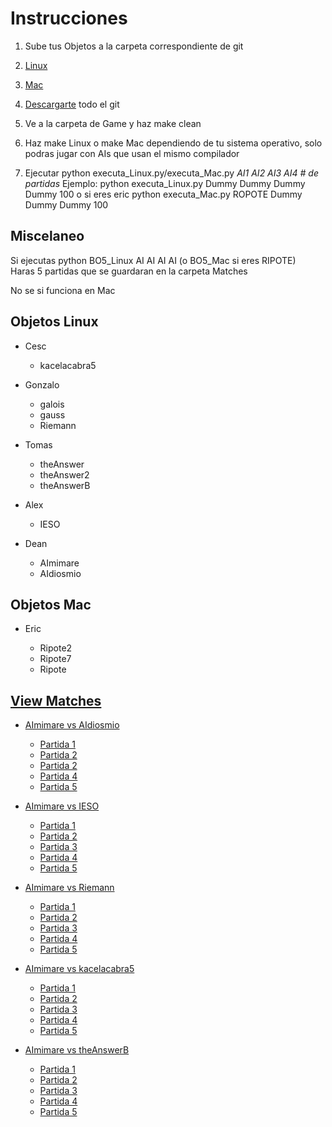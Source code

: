# Instrucciones

1. Sube tus Objetos a la carpeta correspondiente de git

  1. [Linux](https://github.com/deanamic/SECTA/tree/master/Objects/Linux)
  2. [Mac](https://github.com/deanamic/SECTA/tree/master/Objects/Mac)

2. [Descargarte](https://github.com/deanamic/SECTA/archive/master.zip) todo el git

3. Ve a la carpeta de Game y haz make clean
4. Haz make Linux o make Mac dependiendo de tu sistema operativo, solo podras jugar con AIs que usan el mismo compilador
5. Ejecutar python executa_Linux.py/executa_Mac.py _AI1 AI2 AI3 AI4 # de partidas_ Ejemplo: python executa_Linux.py Dummy Dummy Dummy Dummy 100
   o si eres eric python executa_Mac.py ROPOTE Dummy Dummy Dummy 100

## Miscelaneo

Si ejecutas python BO5_Linux AI AI AI AI (o BO5_Mac si eres RIPOTE)<br>
Haras 5 partidas que se guardaran en la carpeta Matches

No se si funciona en Mac

## Objetos Linux

- Cesc

  - kacelacabra5

- Gonzalo

  - galois
  - gauss
  - Riemann

- Tomas

  - theAnswer
  - theAnswer2
  - theAnswerB

- Alex

  - IESO

- Dean

  - AImimare
  - AIdiosmio

## Objetos Mac

- Eric

  - Ripote2
  - Ripote7
  - Ripote

## [View Matches](https://deanamic.github.io/SECTA/viewer.html)

- [AImimare vs AIdiosmio](https://github.com/deanamic/SECTA/tree/master/Game/Matches/Match%20AImimare%20vs%20AIdiosmio%20vs%20AImimare%20vs%20AIdiosmio%20%2004.12.2016%2017:50)

  - [Partida 1](https://deanamic.github.io/SECTA/viewer.html?game=https://raw.githubusercontent.com/deanamic/SECTA/master/Game/Matches/Match%20AImimare%20vs%20AIdiosmio%20vs%20AImimare%20vs%20AIdiosmio%20%2004.12.2016%2017%3A50/Match%20Number0.res?token=AQ_cjYH_-RFQfhYWIxH7W4aJ-U4LijT-ks5YTdTowA%3D%3D)  
  - [Partida 2](https://deanamic.github.io/SECTA/viewer.html?game=https://raw.githubusercontent.com/deanamic/SECTA/master/Game/Matches/Match%20AImimare%20vs%20AIdiosmio%20vs%20AImimare%20vs%20AIdiosmio%20%2004.12.2016%2017%3A50/Match%20Number1.res?token=AQ_cjfshhmt4CmKO0pXcu7cW34OSrjEtks5YTdSpwA%3D%3D)
  - [Partida 2](https://deanamic.github.io/SECTA/viewer.html?game=https://raw.githubusercontent.com/deanamic/SECTA/master/Game/Matches/Match%20AImimare%20vs%20AIdiosmio%20vs%20AImimare%20vs%20AIdiosmio%20%2004.12.2016%2017%3A50/Match%20Number2.res?token=AQ_cjbzPR8ooxpq_2iRBBJYoMKgs_j6Uks5YTdUBwA%3D%3D)
  - [Partida 4](https://deanamic.github.io/SECTA/viewer.html?game=https://raw.githubusercontent.com/deanamic/SECTA/master/Game/Matches/Match%20AImimare%20vs%20AIdiosmio%20vs%20AImimare%20vs%20AIdiosmio%20%2004.12.2016%2017%3A50/Match%20Number3.res?token=AQ_cjV90cQPw77Ox5ODEE2X4J5tA_qgQks5YTdUXwA%3D%3D)  
  - [Partida 5](https://deanamic.github.io/SECTA/viewer.html?game=https://github.com/deanamic/SECTA/blob/master/Game/Matches/Match%20AImimare%20vs%20AIdiosmio%20vs%20AImimare%20vs%20AIdiosmio%20%2004.12.2016%2017:50/Match%20Number4.res)  

- [AImimare vs IESO](https://github.com/deanamic/SECTA/tree/master/Game/Matches/Match%20AImimare%20vs%20Galois%20vs%20theAnswer%20vs%20IESO%20%2004.12.2016%2017:12)

  - [Partida 1](https://deanamic.github.io/SECTA/viewer.html?game=https://raw.githubusercontent.com/deanamic/SECTA/master/Game/Matches/Match%20AImimare%20vs%20IESO%20vs%20AImimare%20vs%20IESO%20%2004.12.2016%2017%3A48/Match%20Number0.res?token=AQ_cjTru7fFtQvmAnUJVXeWbJmqhn9Myks5YTdP0wA%3D%3D)  
  - [Partida 2](https://deanamic.github.io/SECTA/viewer.html?game=https://raw.githubusercontent.com/deanamic/SECTA/master/Game/Matches/Match%20AImimare%20vs%20IESO%20vs%20AImimare%20vs%20IESO%20%2004.12.2016%2017%3A48/Match%20Number1.res?token=AQ_cjRZ9f9p5eyy0zwjKoLGIFrWHywQzks5YTdPOwA%3D%3D)  
  - [Partida 3](https://deanamic.github.io/SECTA/viewer.html?game=https://raw.githubusercontent.com/deanamic/SECTA/master/Game/Matches/Match%20AImimare%20vs%20IESO%20vs%20AImimare%20vs%20IESO%20%2004.12.2016%2017%3A48/Match%20Number2.res?token=AQ_cjS-heyKQxsDlsqD-6izzvHSZ0Xqnks5YTdMswA%3D%3D)  
  - [Partida 4](https://deanamic.github.io/SECTA/viewer.html?game=https://raw.githubusercontent.com/deanamic/SECTA/master/Game/Matches/Match%20AImimare%20vs%20IESO%20vs%20AImimare%20vs%20IESO%20%2004.12.2016%2017%3A48/Match%20Number3.res?token=AQ_cjc1KkEk4cil6y-mRTbxIuKa6I1v3ks5YTdMuwA%3D%3D)  
  - [Partida 5](https://deanamic.github.io/SECTA/viewer.html?game=https://raw.githubusercontent.com/deanamic/SECTA/master/Game/Matches/Match%20AImimare%20vs%20IESO%20vs%20AImimare%20vs%20IESO%20%2004.12.2016%2017%3A48/Match%20Number4.res?token=AQ_cjYm3YE4xKgYeuKozhO881oV4SlHhks5YTdMwwA%3D%3D)  

- [AImimare vs Riemann](https://github.com/deanamic/SECTA/tree/master/Game/Matches/Match%20AImimare%20vs%20Riemann%20vs%20AImimare%20vs%20Riemann%20%2004.12.2016%2017:42)

    - [Partida 1](https://deanamic.github.io/SECTA/viewer.html?game=)
    - [Partida 2](https://deanamic.github.io/SECTA/viewer.html?game=)  
    - [Partida 3](https://deanamic.github.io/SECTA/viewer.html?game=)  
    - [Partida 4](https://deanamic.github.io/SECTA/viewer.html?game=)  
    - [Partida 5](https://deanamic.github.io/SECTA/viewer.html?game=)  

- [AImimare vs kacelacabra5](https://github.com/deanamic/SECTA/tree/master/Game/Matches/Match%20AImimare%20vs%20kacelacabra5%20vs%20AImimare%20vs%20kacelacabra5%20%2004.12.2016%2017:45)

    - [Partida 1](https://deanamic.github.io/SECTA/viewer.html?game=)  
    - [Partida 2](https://deanamic.github.io/SECTA/viewer.html?game=)  
    - [Partida 3](https://deanamic.github.io/SECTA/viewer.html?game=)  
    - [Partida 4](https://deanamic.github.io/SECTA/viewer.html?game=)  
    - [Partida 5](https://deanamic.github.io/SECTA/viewer.html?game=)  
- [AImimare vs theAnswerB](https://github.com/deanamic/SECTA/tree/master/Game/Matches/Match%20AImimare%20vs%20theAnswerB%20vs%20AImimare%20vs%20theAnswerB%20%2004.12.2016%2017:47)

    - [Partida 1](https://deanamic.github.io/SECTA/viewer.html?game=)   
    - [Partida 2](https://deanamic.github.io/SECTA/viewer.html?game=)  
    - [Partida 3](https://deanamic.github.io/SECTA/viewer.html?game=)  
    - [Partida 4](https://deanamic.github.io/SECTA/viewer.html?game=)  
    - [Partida 5](https://deanamic.github.io/SECTA/viewer.html?game=)  
